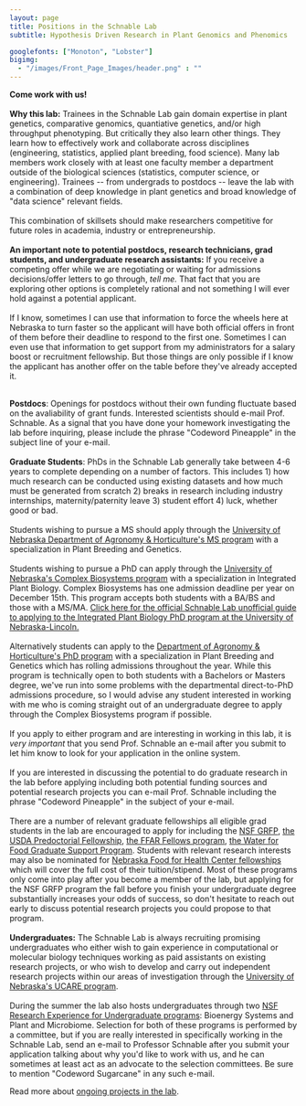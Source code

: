 ```yaml
---
layout: page
title: Positions in the Schnable Lab
subtitle: Hypothesis Driven Research in Plant Genomics and Phenomics

googlefonts: ["Monoton", "Lobster"]
bigimg:
  - "/images/Front_Page_Images/header.png" : ""
---
```


**Come work with us!**
<br><br>
**Why this lab:** Trainees in the Schnable Lab gain domain expertise in plant genetics, comparative genomics, quantiative genetics, and/or high throughput phenotyping. But critically they also learn other things. They learn how to effectively work and collaborate across disciplines (engineering, statistics, applied plant breeding, food science). Many lab members work closely with at least one faculty member a department outside of the biological sciences (statistics, computer science, or engineering). Trainees -- from undergrads to postdocs -- leave the lab with a combination of deep knowledge in plant genetics and broad knowledge of "data science" relevant fields.
<br><br>
This combination of skillsets should make researchers competitive for future roles in academia, industry or entrepreneurship.
<br><br>
**An important note to potential postdocs, research technicians, grad students, and undergraduate research assistants:** If you receive a competing offer while we are negotiating or waiting for admissions decisions/offer letters to go through, *tell me.* That fact that you are exploring other options is completely rational and not something I will ever hold against a potential applicant.
<br><br>If I know, sometimes I can use that information to force the wheels here at Nebraska to turn faster so the applicant will have both official offers in front of them before their deadline to respond to the first one. Sometimes I can even use that information to get support from my administrators for a salary boost or recruitment fellowship. But those things are only possible if I know the applicant has another offer on the table before they've already accepted it.
<br><br>

**Postdocs**: Openings for postdocs without their own funding fluctuate based on the avaliability of grant funds. Interested scientists should e-mail Prof. Schnable. As a signal that you have done your homework investigating the lab before inquiring, please include the phrase "Codeword Pineapple" in the subject line of your e-mail.
<br><br>
**Graduate Students**: PhDs in the Schnable Lab generally take between 4-6 years to complete depending on a number of factors. This includes 1) how much research can be conducted using existing datasets and how much must be generated from scratch 2) breaks in research including industry internships, maternity/paternity leave 3) student effort 4) luck, whether good or bad.
<br><br>
Students wishing to pursue a MS should apply through the [University of Nebraska Department of Agronomy & Horticulture's MS program](https://agronomy.unl.edu/futuregraduate#programs) with a specialization in Plant Breeding and Genetics.
<br><br>
Students wishing to pursue a PhD can apply through the [University of Nebraska's Complex Biosystems program](https://www.unl.edu/gradstudies/prospective/programs/ComplexBiosystems) with a specialization in Integrated Plant Biology. Complex Biosystems has one admission deadline per year on December 15th. This program accepts both students with a BA/BS and those with a MS/MA. [Click here for the official Schnable Lab unofficial guide to applying to the Integrated Plant Biology PhD program at the University of Nebraska-Lincoln.](/IntegratedPlantBiology/)
<br><br>
Alternatively students can apply to the [Department of Agronomy & Horticulture's PhD program](https://agronomy.unl.edu/futuregraduate#programs) with a specialization in Plant Breeding and Genetics which has rolling admissions throughout the year. While this program is technically open to both students with a Bachelors or Masters degree, we've run into some problems with the departmental direct-to-PhD admissions procedure, so I would advise any student interested in working with me who is coming straight out of an undergraduate degree to apply through the Complex Biosystems program if possible.
<br><br>
If you apply to either program and are interesting in working in this lab, it is *very important* that you send Prof. Schnable an e-mail after you submit to let him know to look for your application in the online system.
<br><br>
If you are interested in discussing the potential to do graduate research in the lab before applying including both potential funding sources and potential research projects you can e-mail Prof. Schnable including the phrase "Codeword Pineapple" in the subject of your e-mail.
<br><br>
There are a number of relevant graduate fellowships all eligible grad students in the lab are encouraged to apply for including the [NSF GRFP](https://www.nsfgrfp.org/), [the USDA Predoctorial Fellowship](https://nifa.usda.gov/funding-opportunity/agriculture-and-food-research-initiative-education-workforce-development), [the FFAR Fellows program](https://ffarfellows.org/), [the Water for Food Graduate Support Program](https://waterforfood.nebraska.edu/resources/student-support). Students with relevant research interests may also be nominated for [Nebraska Food for Health Center fellowships](https://foodforhealth.unl.edu/student-information) which will cover the full cost of their tuition/stipend. Most of these programs only come into play after you become a member of the lab, but applying for the NSF GRFP program the fall before you finish your undergraduate degree substantially increases your odds of success, so don't hesitate to reach out early to discuss potential research projects you could propose to that program.
<br><br>
**Undergraduates:** The Schnable Lab is always recruiting promising undergraduates who either wish to gain experience in computational or molecular biology techniques working as paid assistants on existing research projects, or who wish to develop and carry out independent research projects within our areas of investigation through the [University of Nebraska's UCARE program](https://ucare.unl.edu/apply-ucare).
<br><br>
During the summer the lab also hosts undergraduates through two [NSF Research Experience for Undergraduate programs](https://www.unl.edu/summerprogram/home): Bioenergy Systems and Plant and Microbiome. Selection for both of these programs is performed by a committee, but if you are really interested in specifically working in the Schnable Lab, send an e-mail to Professor Schnable after you submit your application talking about why you'd like to work with us, and he can sometimes at least act as an advocate to the selection committees. Be sure to mention "Codeword Sugarcane" in any such e-mail.

Read more about [ongoing projects in the lab](/research/).
<br><br>
